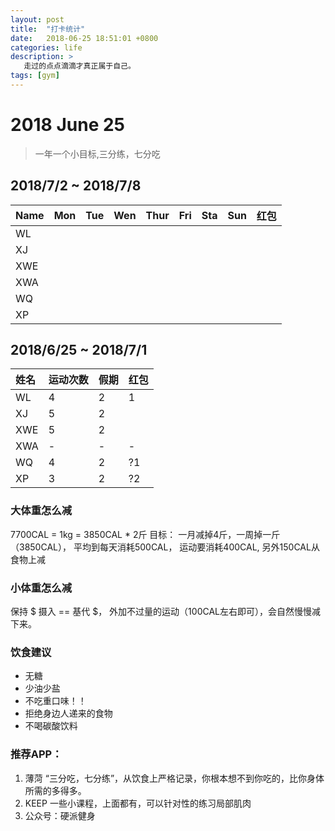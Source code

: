 ```yaml
---
layout: post
title:  "打卡统计"
date:   2018-06-25 18:51:01 +0800
categories: life
description: >
   走过的点点滴滴才真正属于自己。
tags: [gym]
---
```


# 2018 June 25
> 一年一个小目标,三分练，七分吃

## 2018/7/2  ~  2018/7/8


| Name | Mon | Tue | Wen | Thur| Fri | Sta| Sun| 红包|
|:----|:----|:----|:----|:----|:-----| ----|:-----|:--- |
| WL  |  |  | ||||||
| XJ  |  |  | ||||||
| XWE |  |  | ||||||
| XWA |  |  | ||||||
| WQ  |  |  | ||||||
| XP  |  |  | ||||||

## 2018/6/25  ~  2018/7/1


| 姓名 | 运动次数   | 假期 | 红包|
|:----|:----------|:------| --- |
| WL  | 4 | 2 | 1 |
| XJ  | 5 | 2 |  |
| XWE | 5 | 2 |  |
| XWA | - | - | - |
| WQ  | 4 | 2 | ?1 |
| XP  | 3 | 2 | ?2 |



### 大体重怎么减
7700CAL = 1kg = 3850CAL * 2斤
目标： 一月减掉4斤，一周掉一斤（3850CAL），
平均到每天消耗500CAL， 运动要消耗400CAL,  另外150CAL从食物上减

### 小体重怎么减
保持  $ 摄入 ==  基代 $， 外加不过量的运动（100CAL左右即可），会自然慢慢减下来。

### 饮食建议
 - 无糖
 - 少油少盐
 - 不吃重口味！！
 - 拒绝身边人递来的食物
 - 不喝碳酸饮料

### 推荐APP：
1. 薄菏
   “三分吃，七分练”，从饮食上严格记录，你根本想不到你吃的，比你身体所需的多得多。
2. KEEP
   一些小课程，上面都有，可以针对性的练习局部肌肉
3. 公众号：硬派健身
